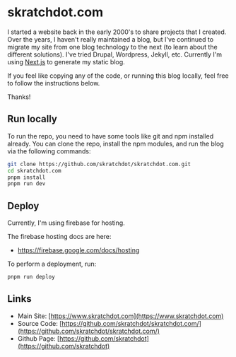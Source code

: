 # skratchdot.com

I started a website back in the early 2000's to share projects that I created. Over the years, I haven't
really maintained a blog, but I've continued to migrate my site from one blog technology to the next
(to learn about the different solutions). I've tried Drupal, Wordpress, Jekyll, etc. Currently I'm using
[Next.js](https://nextjs.org/) to generate my static blog.

If you feel like copying any of the code, or running this blog locally, feel free to follow the instructions below.

Thanks!

## Run locally

To run the repo, you need to have some tools like git and npm installed already.
You can clone the repo, install the npm modules, and run the blog via the following commands:

```bash
git clone https://github.com/skratchdot/skratchdot.com.git
cd skratchdot.com
pnpm install
pnpm run dev
```

## Deploy

Currently, I'm using firebase for hosting.

The firebase hosting docs are here:

- https://firebase.google.com/docs/hosting

To perform a deployment, run:

```bash
pnpm run deploy
```

## Links

- Main Site: [https://www.skratchdot.com](https://www.skratchdot.com)
- Source Code: [https://github.com/skratchdot/skratchdot.com/](https://github.com/skratchdot/skratchdot.com/)
- Github Page: [https://github.com/skratchdot](https://github.com/skratchdot)
